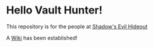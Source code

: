 # Hello Vault Hunter!

This repository is for the people at [Shadow's Evil Hideout](https://discord.gg/0YjZxbVBS9b3bXUS)

A [Wiki](https://github.com/BL2CP/BLCMods/wiki) has been established!
